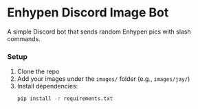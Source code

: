 # Enhypen Discord Image Bot

A simple Discord bot that sends random Enhypen pics with slash commands.

### Setup
1. Clone the repo  
2. Add your images under the `images/` folder (e.g., `images/jay/`)  
3. Install dependencies:  
   ```bash
   pip install -r requirements.txt
